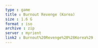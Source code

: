 ```yaml
---
type : game
title : Burnout Revenge (Korea)
size : 1.6 G
format : iso
archive : zip
server : myrient
link2 : Burnout%20Revenge%20%28Korea%29
---
```

